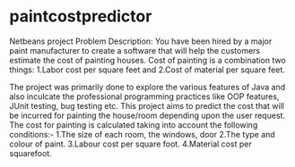 # paintcostpredictor
Netbeans project
Problem Description:
You have been hired by a major paint manufacturer to create a software that will help the customers estimate the cost of painting houses. Cost of painting is a combination two things:
1.Labor cost per square feet and 
2.Cost of material per square feet.

The project was primarily done to explore the various features of Java and also inculcate the professional programming practices like OOP features, JUnit testing, bug testing etc.
This project aims to predict the cost that will be incurred for painting the house/room depending upon the user request.
The cost for painting is calculated taking into account the following conditions:-
1.The size of each room, the windows, door
2.The type and colour of paint.
3.Labour cost per square foot.
4.Material cost per squarefoot.

